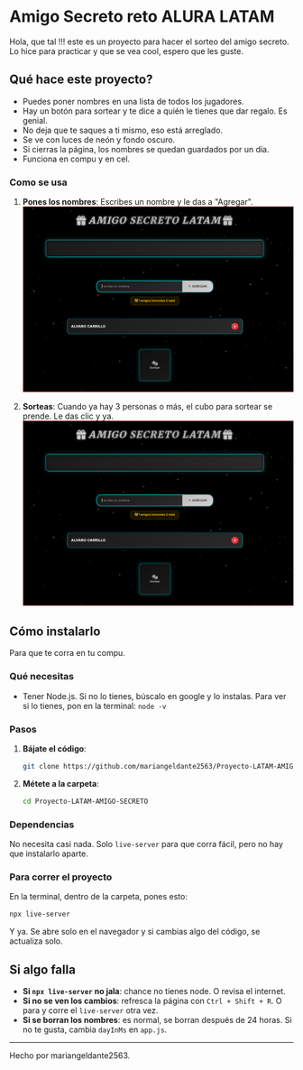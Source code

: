# Amigo Secreto reto ALURA LATAM

Hola, que tal !!! este es un proyecto para hacer el sorteo del amigo secreto. Lo hice para practicar y que se vea cool, espero que les guste.

## Qué hace este proyecto?

*   Puedes poner nombres en una lista de todos los jugadores.
*   Hay un botón para sortear y te dice a quién le tienes que dar regalo. Es genial.
*   No deja que te saques a ti mismo, eso está arreglado.
*   Se ve con luces de neón y fondo oscuro.
*   Si cierras la página, los nombres se quedan guardados por un día.
*   Funciona en compu y en cel.

### Como se usa

1.  **Pones los nombres**: Escribes un nombre y le das a "Agregar".
    ![Agregando un participante](image.png)

2.  **Sorteas**: Cuando ya hay 3 personas o más, el cubo para sortear se prende. Le das clic y ya.
    ![Resultado del sorteo](image.png)

## Cómo instalarlo

Para que te corra en tu compu.

### Qué necesitas

*   Tener Node.js. Si no lo tienes, búscalo en google y lo instalas.
    Para ver si lo tienes, pon en la terminal: `node -v`

### Pasos

1.  **Bájate el código**:
    ```bash
    git clone https://github.com/mariangeldante2563/Proyecto-LATAM-AMIGO-SECRETO.git
    ```

2.  **Métete a la carpeta**:
    ```bash
    cd Proyecto-LATAM-AMIGO-SECRETO
    ```

### Dependencias

No necesita casi nada. Solo `live-server` para que corra fácil, pero no hay que instalarlo aparte.

### Para correr el proyecto

En la terminal, dentro de la carpeta, pones esto:

```bash
npx live-server
```

Y ya. Se abre solo en el navegador y si cambias algo del código, se actualiza solo.

## Si algo falla

*   **Si `npx live-server` no jala**: chance no tienes node. O revisa el internet.
*   **Si no se ven los cambios**: refresca la página con `Ctrl + Shift + R`. O para y corre el `live-server` otra vez.
*   **Si se borran los nombres**: es normal, se borran después de 24 horas. Si no te gusta, cambia `dayInMs` en `app.js`.

---
Hecho por mariangeldante2563.